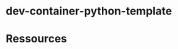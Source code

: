 # dev-container-python-template

# Ressources
[skeatlearn Doc]: https://scikit-learn.org/stable/modules/generated/sklearn.linear_model.LinearRegression.html
[Model Selection]: https://ploomber.io/blog/nested-cv/